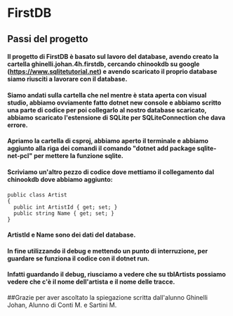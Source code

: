 # FirstDB

## Passi del progetto

#### Il progetto di FirstDB è basato sul lavoro del database, avendo creato la cartella ghinelli.johan.4h.firstdb, cercando chinookdb su google (https://www.sqlitetutorial.net) e avendo scaricato il proprio database siamo riusciti a lavorare con il database.

#### Siamo andati sulla cartella che nel mentre è stata aperta con visual studio, abbiamo ovviamente fatto dotnet new console e abbiamo scritto una parte di codice per poi collegarlo al nostro database scaricato, abbiamo scaricato l'estensione di SQLite per SQLiteConnection che dava errore.

#### Apriamo la cartella di csproj, abbiamo aperto il terminale e abbiamo aggiunto alla riga dei comandi il comando "dotnet add package sqlite-net-pcl" per mettere la funzione sqlite.

#### Scriviamo un'altro pezzo di codice dove mettiamo il collegamento dal chinookdb dove abbiamo aggiunto:
#### 
    public class Artist
    {
      public int ArtistId { get; set; }
      public string Name { get; set; }
    }
#### ArtistId e Name sono dei dati del database.
#### In fine utilizzando il debug e mettendo un punto di interruzione, per guardare se funziona il codice con il dotnet run.
#### Infatti guardando il debug, riusciamo a vedere che su tblArtists possiamo vedere che c'è il nome dell'artista e il nome delle tracce.

##Grazie per aver ascoltato la spiegazione scritta dall'alunno Ghinelli Johan, Alunno di Conti M. e Sartini M.
